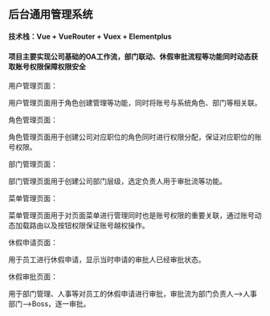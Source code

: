<h2>后台通用管理系统</h2>
<h4>技术栈：Vue + VueRouter + Vuex + Elementplus</h4>
<h4>项目主要实现公司基础的OA工作流，部门联动、休假审批流程等功能同时动态获取账号权限保障权限安全</h4>
<p>用户管理页面：</p>
  <p>用户管理页面用于角色创建管理等功能，同时将账号与系统角色、部门等相关联。</p>
<p>角色管理页面：</p>
  <p>角色管理页面用于创建公司对应职位的角色同时进行权限分配，保证对应职位的账号权限。</p>
<p>部门管理页面：</p>
  <p>部门管理页面用于创建公司部门层级，选定负责人用于审批流等功能。</p>
<p>菜单管理页面：</p>
  <p>菜单管理页面用于对页面菜单进行管理同时也是账号权限的重要关联，通过账号动态加载路由以及按钮权限保证账号越权操作。</p>
<p>休假申请页面：</p>
  <p>用于员工进行休假申请，显示当时申请的审批人已经审批状态。</p>
<p>休假审批页面：</p>
  <p>用于部门管理、人事等对员工的休假申请进行审批，审批流为部门负责人——>人事部门——>Boss，逐一审批。</p>

